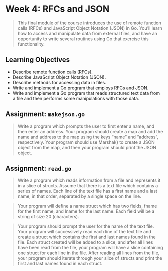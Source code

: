 # Week 4: RFCs and JSON

>This final module of the course introduces the use of remote function calls (RFCs) and JavaScript Object Notation (JSON) in Go. You’ll learn how to access and manipulate data from external files, and have an opportunity to write several routines using Go that exercise this functionality.

## Learning Objectives
* Describe remote function calls (RFCs).
* Describe JavaScript Object Notation (JSON).
* Describe methods for accessing data in files.
* Write and implement a Go program that employs RFCs and JSON.
* Write and implement a Go program that reads structured text data from a file and then performs some manipulations with those data.


## Assignment: `makejson.go`

>Write a program which prompts the user to first enter a name, and then enter an address. Your program should create a map and add the name and address to the map using the keys “name” and “address”, respectively. Your program should use Marshal() to create a JSON object from the map, and then your program should print the JSON object.

## Assignment: `read.go`

>Write a program which reads information from a file and represents it in a slice of structs. Assume that there is a text file which contains a series of names. Each line of the text file has a first name and a last name, in that order, separated by a single space on the line.

>Your program will define a name struct which has two fields, fname for the first name, and lname for the last name. Each field will be a string of size 20 (characters).

>Your program should prompt the user for the name of the text file. Your program will successively read each line of the text file and create a struct which contains the first and last names found in the file. Each struct created will be added to a slice, and after all lines have been read from the file, your program will have a slice containing one struct for each line in the file. After reading all lines from the file, your program should iterate through your slice of structs and print the first and last names found in each struct.